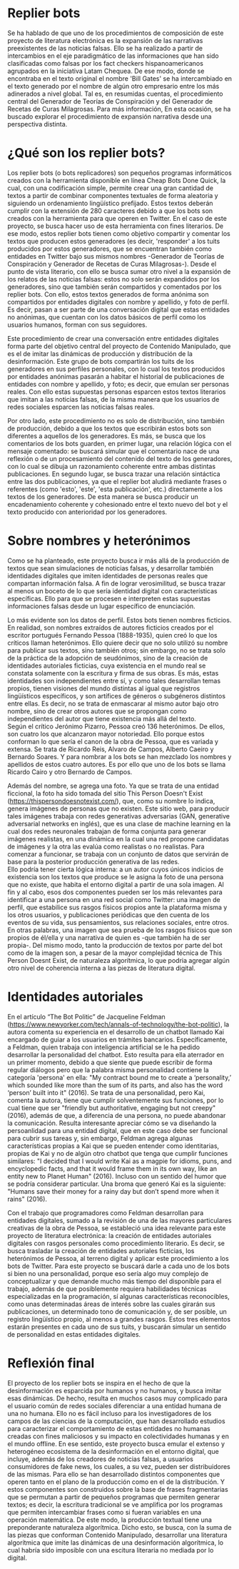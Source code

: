 # Replier bots

Se ha hablado de que uno de los procedimientos de composición de este proyecto de literatura electrónica es la expansión de las narrativas preexistentes de las noticias falsas. Ello se ha realizado a partir de intercambios en el eje paradigmático de las informaciones que han sido clasificadas como falsas por los fact checkers hispanoamericanos agrupados en la iniciativa Latam Chequea. De ese modo, donde se encontraba en el texto original el nombre 'Bill Gates' se ha intercambiado en el texto generado por el nombre de algún otro empresario entre los más adinerados a nivel global. Tal es, en resumidas cuentas, el procedimiento central del Generador de Teorías de Conspiración y del Generador de Recetas de Curas Milagrosas. Para más información, En esta ocasión, se ha buscado explorar el procedimiento de expansión narrativa desde una perspectiva distinta.

# ¿Qué son los replier bots?

Los replier bots (o bots replicadores) son pequeños programas informáticos creados con la herramienta disponible en línea Cheap Bots Done Quick, la cual, con una codificación simple, permite crear una gran cantidad de textos a partir de combinar componentes textuales de forma aleatoria y siguiendo un ordenamiento lingüístico  prefijado. Estos textos deberán cumplir con la extensión de 280 caracteres debido a que los bots son creados con la herramienta para que operen en Twitter. En el caso de este proyecto, se busca hacer uso de esta herramienta con fines literarios. De ese modo, estos replier bots tienen como objetivo compartir y comentar los textos que producen estos generadores (es decir, 'responder' a los tuits producidos por estos generadores, que se encuentran también como entidades en Twitter bajo sus mismos nombres -Generador de Teorías de Conspiración y Generador de Recetas de Curas Milagrosas-). Desde el punto de vista literario, con ello se busca sumar otro nivel a la expansión de los relatos de las noticias falsas: estos no solo serán expandidos por los generadores, sino que también serán compartidos y comentados por los replier bots. Con ello, estos textos generados de forma anónima son compartidos por entidades digitales con nombre y apellido, y foto de perfil. Es decir, pasan a ser parte de una conversación digital que estas entidades no anónimas, que cuentan con los datos básicos de perfil como los usuarios humanos, forman con sus seguidores.

Este procedimiento de crear una conversación entre entidades digitales forma parte del objetivo central del proyecto de Contenido Manipulado, que es el de imitar las dinámicas de producción y distribución de la desinformación. Este grupo de bots compartirán los tuits de los generadores en sus perfiles personales, con lo cual los textos producidos por entidades anónimas pasarán a habitar el historial de publicaciones de entidades con nombre y apellido, y foto; es decir, que emulan ser personas reales. Con ello estas supuestas personas esparcen estos textos literarios que imitan a las noticias falsas, de la misma manera que los usuarios de redes sociales esparcen las noticias falsas reales. 

Por otro lado, este procedimiento no es solo de distribución, sino también de producción, debido a que los textos que escribirán estos bots son diferentes a aquellos de los generadores. Es más, se busca que los comentarios de los bots guarden, en primer lugar, una relación lógica con el mensaje comentado: se buscará simular que el comentario nace de una reflexión o de un procesamiento del contenido del texto de los generadores, con lo cual se dibuja un razonamiento coherente entre ambas distintas publicaciones. En segundo lugar, se busca trazar una relación sintáctica entre las dos publicaciones, ya que el replier bot aludirá mediante frases o referentes (como 'esto', 'este', 'esta publicación', etc.) directamente a los textos de los generadores. De esta manera se busca producir un encadenamiento coherente y cohesionado entre el texto nuevo del bot y el texto producido con anterioridad por los generadores.  

# Sobre nombres y heterónimos

Como se ha planteado, este proyecto busca ir más allá de la producción de textos que sean simulaciones de noticias falsas, y desarrollar también identidades digitales que imiten identidades de personas reales que compartan información falsa. A fin de lograr verosimilitud, se busca trazar al menos un boceto de lo que sería identidad digital con características específicas. Ello para que se procesen e interpreten estas supuestas informaciones falsas desde un lugar específico de enunciación.

Lo más evidente son los datos de perfil. Estos bots tienen nombres ficticios. En realidad, son nombres extraídos de autores ficticios creados por el escritor portugués Fernando Pessoa (1888-1935), quien creó lo que los críticos llaman heterónimos. Ello quiere decir que no solo utilizó su nombre para publicar sus textos, sino también otros; sin embargo, no se trata solo de la práctica de la adopción de seudónimos, sino de la creación de identidades autoriales ficticias, cuya existencia en el mundo real se constata solamente con la escritura y firma de sus obras. Es más, estas identidades son independientes entre sí, y como tales desarrollan temas propios, tienen visiones del mundo distintas al igual que registros lingüísticos específicos, y son artífices de géneros o subgéneros distintos entre ellas. Es decir, no se trata de enmascarar al mismo autor bajo otro nombre, sino de crear otros autores que se propongan como independientes del autor que tiene existencia más allá del texto.      
Según el crítico Jerónimo Pizarro, Pessoa creó 136 heterónimos. De ellos, son cuatro los que alcanzaron mayor notoriedad. Ello porque estos conforman lo que sería el canon de la obra de Pessoa, que es variada y extensa. Se trata de Ricardo Reis, Alvaro de Campos, Alberto Caeiro y Bernardo Soares. Y para nombrar a los bots se han mezclado los nombres y apellidos de estos cuatro autores. Es por ello que uno de los bots se llama Ricardo Cairo y otro Bernardo de Campos. 

Además del nombre, se agrega una foto. Ya que se trata de una entidad ficcional, la foto ha sido tomada del sitio This Person Doesn't Exist (https://thispersondoesnotexist.com/), que, como su nombre lo indica, genera imágenes de personas que no existen. Este sitio web, para producir tales imágenes trabaja con redes generativas adversarias (GAN, generative adversarial networks en inglés), que es una clase de machine learning en la cual dos redes neuronales trabajan de forma conjunta para generar imágenes realistas, en una dinámica en la cual una red propone candidatas de imágenes y la otra las evalúa como realistas o no realistas. Para comenzar a funcionar, se trabaja con un conjunto de datos que servirán de base para la posterior producción generativa de las redes.  
Ello podría tener cierta lógica interna: a un autor cuyos únicos indicios de existencia son los textos que produce se le asigna la foto de una persona que no existe, que habita el entorno digital a partir de una sola imagen. Al fin y al cabo, esos dos componentes pueden ser los más relevantes para identificar a una persona en una red social como Twitter: una imagen de perfil, que estabilice sus rasgos físicos propios ante la plataforma misma y los otros usuarios, y publicaciones periódicas que den cuenta de los eventos de su vida, sus pensamientos, sus relaciones sociales, entre otros. En otras palabras, una imagen que sea prueba de los rasgos físicos que son propios de él/ella y una narrativa de quien es -que también ha de ser propia-. Del mismo modo, tanto la producción de textos por parte del bot como de la imagen son, a pesar de la mayor complejidad técnica de This Person Doesnt Exist, de naturaleza algorítmica, lo que podria agregar algún otro nivel de coherencia interna a las piezas de literatura digital.       

# Identidades autoriales

En el artículo “The Bot Politic” de Jacqueline Feldman (https://www.newyorker.com/tech/annals-of-technology/the-bot-politic), la autora comenta su experiencia en el desarrollo de un chatbot llamado Kai encargado de guiar a los usuarios en trámites bancarios. Específicamente, a Feldman, quien trabaja con inteligencia artificial se le ha pedido desarrollar la personalidad del chatbot. Esto resulta para ella aterrador en un primer momento, debido a que siente que puede escribir de forma regular diálogos pero que la palabra misma personalidad contiene la categoría 'persona' en ella: "My contract bound me to create a ‘personality,’ which sounded like more than the sum of its parts, and also has the word ‘person’ built into it" (2016). Se trata de una personalidad, pero Kai, comenta la autora, tiene que cumplir solventemente sus funciones, por lo cual tiene que ser "friendly but authoritative, engaging but not creepy" (2016), además de que, a diferencia de una persona, no puede abandonar la comunicación. Resulta interesante apreciar cómo se va diseñando la persoanlidad para una entidad digital, que en este caso debe ser funcional para cubrir sus tareas y, sin embargo, Feldman agrega algunas características propias a Kai que se pueden entender como identitarias, propias de Kai y no de algún otro chatbot que tenga que cumplir funciones similares: "I decided that I would write Kai as a magpie for idioms, puns, and encyclopedic facts, and that it would frame them in its own way, like an entity new to Planet Human" (2016). Incluso con un sentido del humor que se podría considerar particular. Una broma que generó Kai es la siguiente: "Humans save their money for a rainy day but don’t spend more when it rains" (2016).

Con el trabajo que programadores como Feldman desarrollan para entidades digitales, sumado a la revisión de una de las mayores particulares creativas de la obra de Pessoa, se estableció una idea relevante para este proyecto de literatura electrónica: la creación de entidades autoriales digitales con rasgos personales como procedimiento literario. Es decir, se busca trasladar la creación de entidades autoriales ficticias, los heterónimos de Pessoa, al terreno digital y aplicar este procedimiento a los bots de Twitter. Para este proyecto se buscará darle a cada uno de los bots si bien no una personalidad, porque eso sería algo muy complejo de conceptualizar y que demande mucho más tiempo del disponible para el trabajo, además de que posiblemente requiera habilidades técnicas especializadas en la programación, sí algunas características reconocibles, como unas determinadas áreas de interés sobre las cuales girarán sus publicaciones, un determinado tono de comunicación y, de ser posible, un registro lingüístico propio, al menos a grandes rasgos. Estos tres elementos estarán presentes en cada uno de sus tuits, y buscarán simular un sentido de personalidad en estas entidades digitales.  

# Reflexión final

El proyecto de los replier bots se inspira en el hecho de que la desinformación es esparcida por humanos y no humanos, y busca imitar esas dinámicas. De hecho, resulta en muchos casos muy complicado para el usuario común de redes sociales diferenciar a una entidad humana de una no humana. Ello no es fácil incluso para los investigadores de los campos de las ciencias de la computación, que han desarrollado estudios para caracterizar el comportamiento de estas entidades no humanas creadas con fines maliciosos y su impacto en colectividades humanas y en el mundo offline. 
En ese sentido, este proyecto busca emular el extenso y heterogéneo ecosistema de la desinformación en el entorno digital, que incluye, además de los creadores de noticias falsas, a usuarios consumidores de fake news, los cuales, a su vez, pueden ser distribuidores de las mismas. Para ello se han desarrollado distintos componentes que operen tanto en el plano de la producción como en el de la distribución. Y estos componentes son construidos sobre la base de frases fragmentarias que se permutan a partir de pequeños programas que permiten generar textos; es decir, la escritura tradicional se ve amplifica por los programas que permiten intercambiar frases como si fueran variables en una operación matemática. De este modo, la producción textual tiene una preponderante naturaleza algorítmica. Dicho esto, se busca, con la suma de las piezas que conforman Contenido Manipulado, desarrollar una literatura algorítmica que imite las dinámicas de una desinformación algorítmica, lo cual habría sido imposible con una escitura literaria no mediada por lo digital.

